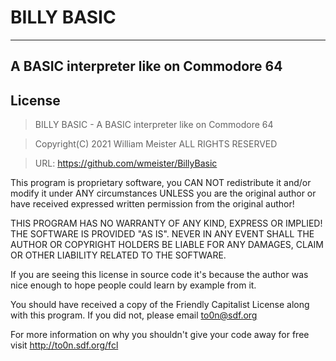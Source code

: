 # BILLY BASIC
---
A BASIC interpreter like on Commodore 64
---
## License
>BILLY BASIC - A BASIC interpreter like on Commodore 64

>Copyright(C) 2021 William Meister ALL RIGHTS RESERVED

>URL: https://github.com/wmeister/BillyBasic

This program is proprietary software, you CAN NOT redistribute it and/or
modify it under ANY circumstances UNLESS you are the original author or
have received expressed written permission from the original author!

THIS PROGRAM HAS NO WARRANTY OF ANY KIND, EXPRESS OR IMPLIED! THE
SOFTWARE IS PROVIDED "AS IS". NEVER IN ANY EVENT SHALL THE AUTHOR OR
COPYRIGHT HOLDERS BE LIABLE FOR ANY DAMAGES, CLAIM OR OTHER LIABILITY
RELATED TO THE SOFTWARE.

If you are seeing this license in source code it's because the author
was nice enough to hope people could learn by example from it.

You should have received a copy of the Friendly Capitalist License
along with this program. If you did not, please email to0n@sdf.org



For more information on why you shouldn't give your code away for free
visit http://to0n.sdf.org/fcl
